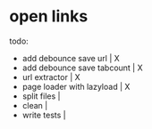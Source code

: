 # open links

todo:
- add debounce save url             | X
- add debounce save tabcount        | X
- url extractor                     | X
- page loader with lazyload         | X
- split files                       | 
- clean                             | 
- write tests                       |  
